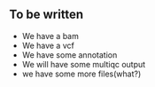 ## To be written

* We have a bam
* We have a vcf
* We have some annotation
* We will have some multiqc output
* we have some more files(what?)

